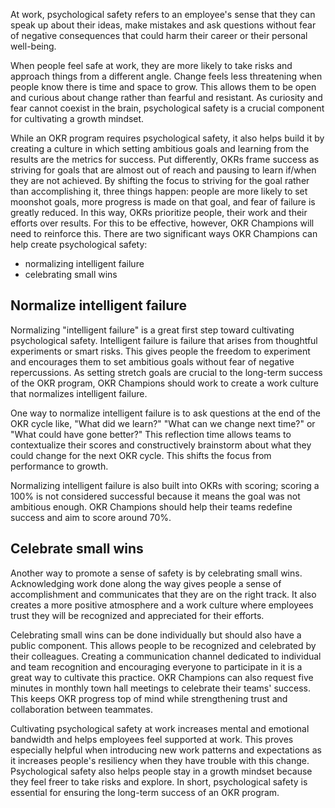 At work, psychological safety refers to an employee's sense that they can speak up about their ideas, make mistakes and ask questions without fear of negative consequences that could harm their career or their personal well-being.

When people feel safe at work, they are more likely to take risks and approach things from a different angle. Change feels less threatening when people know there is time and space to grow. This allows them to be open and curious about change rather than fearful and resistant. As curiosity and fear cannot coexist in the brain, psychological safety is a crucial component for cultivating a growth mindset.

While an OKR program requires psychological safety, it also helps build it by creating a culture in which setting ambitious goals and learning from the results are the metrics for success. Put differently, OKRs frame success as striving for goals that are almost out of reach and pausing to learn if/when they are not achieved. By shifting the focus to striving for the goal rather than accomplishing it, three things happen: people are more likely to set moonshot goals, more progress is made on that goal, and fear of failure is greatly reduced. In this way, OKRs prioritize people, their work and their efforts over results. For this to be effective, however, OKR Champions will need to reinforce this. There are two significant ways OKR Champions can help create psychological safety:

- normalizing intelligent failure
- celebrating small wins

## Normalize intelligent failure

Normalizing "intelligent failure" is a great first step toward cultivating psychological safety. Intelligent failure is failure that arises from thoughtful experiments or smart risks. This gives people the freedom to experiment and encourages them to set ambitious goals without fear of negative repercussions. As setting stretch goals are crucial to the long-term success of the OKR program, OKR Champions should work to create a work culture that normalizes intelligent failure.

One way to normalize intelligent failure is to ask questions at the end of the OKR cycle like, "What did we learn?" "What can we change next time?" or "What could have gone better?" This reflection time allows teams to contextualize their scores and constructively brainstorm about what they could change for the next OKR cycle. This shifts the focus from performance to growth.

Normalizing intelligent failure is also built into OKRs with scoring; scoring a 100% is not considered successful because it means the goal was not ambitious enough. OKR Champions should help their teams redefine success and aim to score around 70%.

## Celebrate small wins

Another way to promote a sense of safety is by celebrating small wins. Acknowledging work done along the way gives people a sense of accomplishment and communicates that they are on the right track. It also creates a more positive atmosphere and a work culture where employees trust they will be recognized and appreciated for their efforts.

Celebrating small wins can be done individually but should also have a public component. This allows people to be recognized and celebrated by their colleagues. Creating a communication channel dedicated to individual and team recognition and encouraging everyone to participate in it is a great way to cultivate this practice. OKR Champions can also request five minutes in monthly town hall meetings to celebrate their teams' success. This keeps OKR progress top of mind while strengthening trust and collaboration between teammates.

Cultivating psychological safety at work increases mental and emotional bandwidth and helps employees feel supported at work. This proves especially helpful when introducing new work patterns and expectations as it increases people's resiliency when they have trouble with this change. Psychological safety also helps people stay in a growth mindset because they feel freer to take risks and explore. In short, psychological safety is essential for ensuring the long-term success of an OKR program.
